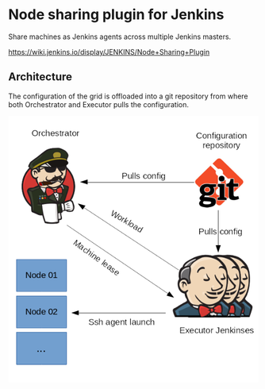 # Node sharing plugin for Jenkins

Share machines as Jenkins agents across multiple Jenkins masters.

https://wiki.jenkins.io/display/JENKINS/Node+Sharing+Plugin

## Architecture

The configuration of the grid is offloaded into a git repository from where both
Orchestrator and Executor pulls the configuration.

![Component Diagram](diagram.png)
